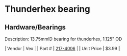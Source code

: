 # Thunderhex bearing
## Hardware/Bearings
Description: 	13.75mmID bearing for thunderhex, 1.125" OD 

| Vendor | Vex | 
| Part # | [217-4006](http://www.vexrobotics.com/vexpro/motion/bearings.html) | 
| Unit Price | $3.99 | 
